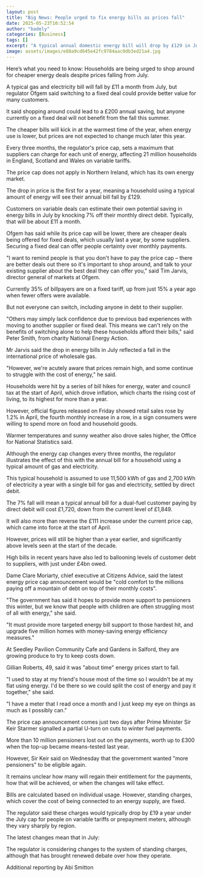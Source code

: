 ```yaml
---
layout: post
title: "Big News: People urged to fix energy bills as prices fall"
date: 2025-05-23T10:52:54
author: "badely"
categories: [Business]
tags: []
excerpt: "A typical annual domestic energy bill will drop by £129 in July, the first fall in a year."
image: assets/images/e88a9cd645e42fc9784aac0db3ed21a4.jpg
---
```


Here’s what you need to know: Households are being urged to shop around for cheaper energy deals despite prices falling from July.

A typical gas and electricity bill will fall by £11 a month from July, but regulator Ofgem said switching to a fixed deal could provide better value for many customers.

It said shopping around could lead to a £200 annual saving, but anyone currently on a fixed deal will not benefit from the fall this summer.

The cheaper bills will kick in at the warmest time of the year, when energy use is lower, but prices are not expected to change much later this year.

Every three months, the regulator's price cap, sets a maximum that suppliers can charge for each unit of energy, affecting 21 million households in England, Scotland and Wales on variable tariffs.

The price cap does not apply in Northern Ireland, which has its own energy market.

The drop in price is the first for a year, meaning a household using a typical amount of energy will see their annual bill fall by £129.

Customers on variable deals can estimate their own potential saving in energy bills in July by knocking 7% off their monthly direct debit. Typically, that will be about £11 a month.

Ofgem has said while its price cap will be lower, there are cheaper deals being offered for fixed deals, which usually last a year, by some suppliers. Securing a fixed deal can offer people certainty over monthly payments.

"I want to remind people is that you don't have to pay the price cap – there are better deals out there so it's important to shop around, and talk to your existing supplier about the best deal they can offer you," said Tim Jarvis, director general of markets at Ofgem.

Currently 35% of billpayers are on a fixed tariff, up from just 15% a year ago when fewer offers were available.

But not everyone can switch, including anyone in debt to their supplier.

"Others may simply lack confidence due to previous bad experiences with moving to another supplier or fixed deal. This means we can't rely on the benefits of switching alone to help these households afford their bills," said Peter Smith, from charity National Energy Action.

Mr Jarvis said the drop in energy bills in July reflected a fall in the international price of wholesale gas.

"However, we're acutely aware that prices remain high, and some continue to struggle with the cost of energy," he said.

Households were hit by a series of bill hikes for energy, water and council tax at the start of April, which drove inflation, which charts the rising cost of living, to its highest for more than a year.

However, official figures released on Friday showed retail sales rose by 1.2% in April, the fourth monthly increase in a row, in a sign consumers were willing to spend more on food and household goods. 

Warmer temperatures and sunny weather also drove sales higher, the Office for National Statistics said. 

Although the energy cap changes every three months, the regulator illustrates the effect of this with the annual bill for a household using a typical amount of gas and electricity.

This typical household is assumed to use 11,500 kWh of gas and 2,700 kWh of electricity a year with a single bill for gas and electricity, settled by direct debit.

The 7% fall will mean a typical annual bill for a dual-fuel customer paying by direct debit will cost £1,720, down from the current level of £1,849.

It will also more than reverse the £111 increase under the current price cap, which came into force at the start of April.

However, prices will still be higher than a year earlier, and significantly above levels seen at the start of the decade.

High bills in recent years have also led to ballooning levels of customer debt to suppliers, with just under £4bn owed.

Dame Clare Moriarty, chief executive at Citizens Advice, said the latest energy price cap announcement would be "cold comfort to the millions paying off a mountain of debt on top of their monthly costs".

"The government has said it hopes to provide more support to pensioners this winter, but we know that people with children are often struggling most of all with energy," she said.

"It must provide more targeted energy bill support to those hardest hit, and upgrade five million homes with money-saving energy efficiency measures."

At Seedley Pavilion Community Cafe and Gardens in Salford, they are growing produce to try to keep costs down.

Gillian Roberts, 49, said it was "about time" energy prices start to fall.

"I used to stay at my friend's house most of the time so I wouldn't be at my flat using energy. I'd be there so we could split the cost of energy and pay it together," she said.

"I have a meter that I read once a month and I just keep my eye on things as much as I possibly can."

The price cap announcement comes just two days after Prime Minister Sir Keir Starmer signalled a partial U-turn on cuts to winter fuel payments.

More than 10 million pensioners lost out on the payments, worth up to £300 when the top-up became means-tested last year.

However, Sir Keir said on Wednesday that the government wanted "more pensioners" to be eligible again.

It remains unclear how many will regain their entitlement for the payments, how that will be achieved, or when the changes will take effect.

Bills are calculated based on individual usage. However, standing charges, which cover the cost of being connected to an energy supply, are fixed. 

The regulator said these charges would typically drop by £19 a year under the July cap for people on variable tariffs or prepayment meters, although they vary sharply by region.

The latest changes mean that in July:

The regulator is considering changes to the system of standing charges, although that has brought renewed debate over how they operate.

Additional reporting by Abi Smitton

